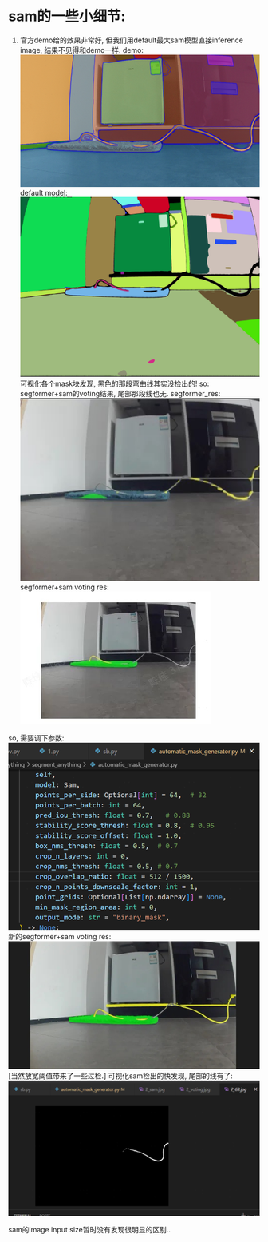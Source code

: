 # sam的一些小细节:
  1. 官方demo给的效果非常好, 但我们用default最大sam模型直接inference image,
结果不见得和demo一样.
demo: ![y](y.PNG)
default model:![d](d.JPG)
可视化各个mask块发现, 黑色的那段弯曲线其实没检出的!
so: segformer+sam的voting结果, 尾部那段线也无.
segformer_res: ![3](3.JPG)
segformer+sam voting res:![2](2.JPG)

so, 需要调下参数:![4](4.PNG)
新的segformer+sam voting res:![1](1.JPG)
[当然放宽阈值带来了一些过检.]
可视化sam检出的快发现, 尾部的线有了:![5](5.PNG)

sam的image input size暂时没有发现很明显的区别..








